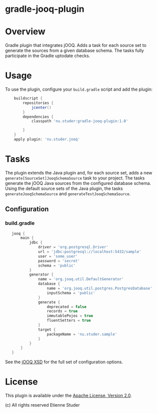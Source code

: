gradle-jooq-plugin
==================

# Overview
Gradle plugin that integrates jOOQ.
Adds a task for each source set to generate the sources from a given database schema.
The tasks fully participate in the Gradle uptodate checks.


# Usage
To use the plugin, configure your `build.gradle` script and add the plugin:
```groovy
    buildscript {
        repositories {
            jcenter()
        }
        dependencies {
            classpath 'nu.studer:gradle-jooq-plugin:1.0'

        }
    }
    apply plugin: 'nu.studer.jooq'
```

# Tasks
The plugin extends the Java plugin and, for each source set, adds a new `generate[SourceSet]JooqSchemaSource` task to your project.
The tasks generate the jOOQ Java sources from the configured database schema. Using the default source sets of the Java plugin, the tasks
`generateJooqSchemaSource` and `generateTestJooqSchemaSource`.


## Configuration

### build.gradle
```groovy
   jooq {
       main {
           jdbc {
               driver = 'org.postgresql.Driver'
               url = 'jdbc:postgresql://localhost:5432/sample'
               user = 'some_user'
               password = 'secret'
               schema = 'public'
           }
           generator {
               name = 'org.jooq.util.DefaultGenerator'
               database {
                   name = 'org.jooq.util.postgres.PostgresDatabase'
                   inputSchema = 'public'
               }
               generate {
                   deprecated = false
                   records = true
                   immutablePojos = true
                   fluentSetters = true
               }
               target {
                   packageName = 'nu.studer.sample'
               }
           }
       }
   }
```

See the [jOOQ XSD](http://www.jooq.org/xsd/jooq-codegen-3.3.0.xsd) for the full set of configuration options.

# License
This plugin is available under the [Apache License, Version 2.0](http://www.apache.org/licenses/LICENSE-2.0).

(c) All rights reserved Etienne Studer
